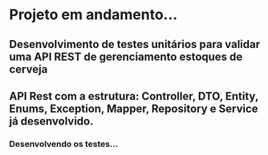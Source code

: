 # Projeto em andamento...

## Desenvolvimento de testes unitários para validar uma API REST de gerenciamento estoques de cerveja

## API Rest com a estrutura: Controller, DTO, Entity, Enums, Exception, Mapper, Repository e Service já desenvolvido.

### Desenvolvendo os testes... 